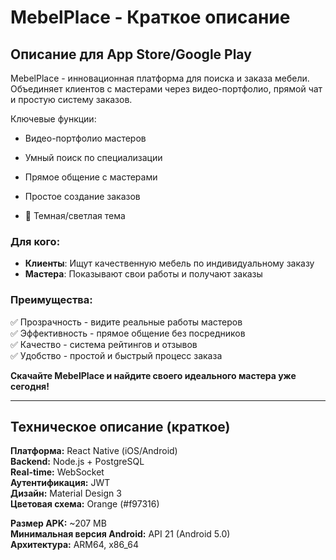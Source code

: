 # MebelPlace - Краткое описание

## Описание для App Store/Google Play

MebelPlace - инновационная платформа для поиска и заказа мебели. Объединяет клиентов с мастерами через видео-портфолио, прямой чат и простую систему заказов.

Ключевые функции:
- Видео-портфолио мастеров 
- Умный поиск по специализации 
-  Прямое общение с мастерами
-  Простое создание заказов

- 🌙 Темная/светлая тема

### Для кого:
- **Клиенты**: Ищут качественную мебель по индивидуальному заказу
- **Мастера**: Показывают свои работы и получают заказы

### Преимущества:
✅ Прозрачность - видите реальные работы мастеров  
✅ Эффективность - прямое общение без посредников  
✅ Качество - система рейтингов и отзывов  
✅ Удобство - простой и быстрый процесс заказа  

**Скачайте MebelPlace и найдите своего идеального мастера уже сегодня!**

---

## Техническое описание (краткое)

**Платформа:** React Native (iOS/Android)  
**Backend:** Node.js + PostgreSQL  
**Real-time:** WebSocket  
**Аутентификация:** JWT  
**Дизайн:** Material Design 3  
**Цветовая схема:** Orange (#f97316)  

**Размер APK:** ~207 MB  
**Минимальная версия Android:** API 21 (Android 5.0)  
**Архитектура:** ARM64, x86_64